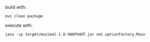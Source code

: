 build with:
```
mvn clean package
```

execute with:
```
java -cp target/minimal-1.0-SNAPSHOT.jar net.optionfactory.Main
```